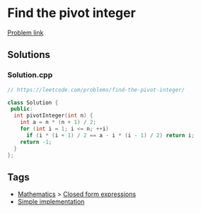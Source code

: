 # Find the pivot integer

[Problem link](https://leetcode.com/problems/find-the-pivot-integer/)

## Solutions


### Solution.cpp
```cpp
// https://leetcode.com/problems/find-the-pivot-integer/

class Solution {
 public:
  int pivotInteger(int n) {
    int a = n * (n + 1) / 2;
    for (int i = 1; i <= n; ++i)
      if (i * (i + 1) / 2 == a - i * (i - 1) / 2) return i;
    return -1;
  }
};
```
## Tags

* [Mathematics](/README.md#Mathematics) > [Closed form expressions](/README.md#Mathematics-Closed_form_expressions)
* [Simple implementation](/README.md#Simple_implementation)
